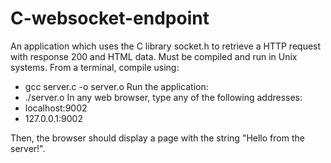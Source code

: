 # C-websocket-endpoint
An application which uses the C library socket.h to retrieve a HTTP request with response 200 and HTML data. Must be compiled and run in Unix systems.
From a terminal, compile using:
 - gcc server.c -o server.o
Run the application:
 - ./server.o
In any web browser, type any of the following addresses:
 - localhost:9002
 - 127.0.0.1:9002

Then, the browser should display a page with the string "Hello from the server!".
